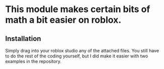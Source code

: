 # This module makes certain bits of math a bit easier on roblox.
## Installation
Simply drag into your roblox studio any of the attached files.
You still have to do the rest of the coding yourself, but I did make it easier with two examples in the repository.
